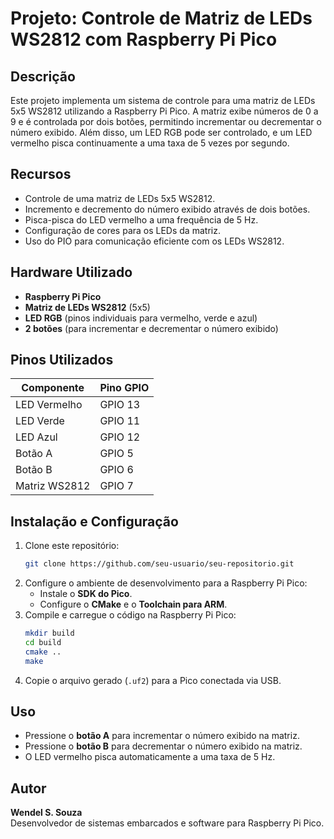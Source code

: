 # Projeto: Controle de Matriz de LEDs WS2812 com Raspberry Pi Pico

## Descrição
Este projeto implementa um sistema de controle para uma matriz de LEDs 5x5 WS2812 utilizando a Raspberry Pi Pico. A matriz exibe números de 0 a 9 e é controlada por dois botões, permitindo incrementar ou decrementar o número exibido. Além disso, um LED RGB pode ser controlado, e um LED vermelho pisca continuamente a uma taxa de 5 vezes por segundo.

## Recursos
- Controle de uma matriz de LEDs 5x5 WS2812.
- Incremento e decremento do número exibido através de dois botões.
- Pisca-pisca do LED vermelho a uma frequência de 5 Hz.
- Configuração de cores para os LEDs da matriz.
- Uso do PIO para comunicação eficiente com os LEDs WS2812.

## Hardware Utilizado
- **Raspberry Pi Pico**
- **Matriz de LEDs WS2812** (5x5)
- **LED RGB** (pinos individuais para vermelho, verde e azul)
- **2 botões** (para incrementar e decrementar o número exibido)

## Pinos Utilizados
| Componente | Pino GPIO |
|------------|----------|
| LED Vermelho  | GPIO 13 |
| LED Verde    | GPIO 11 |
| LED Azul    | GPIO 12 |
| Botão A    | GPIO 5  |
| Botão B    | GPIO 6  |
| Matriz WS2812 | GPIO 7  |

## Instalação e Configuração
1. Clone este repositório:
   ```sh
   git clone https://github.com/seu-usuario/seu-repositorio.git
   ```
2. Configure o ambiente de desenvolvimento para a Raspberry Pi Pico:
   - Instale o **SDK do Pico**.
   - Configure o **CMake** e o **Toolchain para ARM**.
3. Compile e carregue o código na Raspberry Pi Pico:
   ```sh
   mkdir build
   cd build
   cmake ..
   make
   ```
4. Copie o arquivo gerado (`.uf2`) para a Pico conectada via USB.

## Uso
- Pressione o **botão A** para incrementar o número exibido na matriz.
- Pressione o **botão B** para decrementar o número exibido na matriz.
- O LED vermelho pisca automaticamente a uma taxa de 5 Hz.

## Autor
**Wendel S. Souza**  
Desenvolvedor de sistemas embarcados e software para Raspberry Pi Pico.

